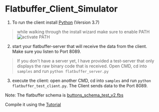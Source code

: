 # Flatbuffer_Client_Simulator

1. To run the client install [Python](https://www.python.org/ftp/python/3.7.9/python-3.7.9-amd64.exe) (Version 3.7)
> while walking through the install wizard make sure to enable PATH
![activate PATH](https://datatofish.com/wp-content/uploads/2018/10/0001_add_Python_to_Path.png)

2. start your flatbuffer-server that will receive the data from the client. Make sure you listen to Port 8089.
> If you don't have a server yet, I have provided a test-server that only displays the raw binary code that is received. Open CMD, cd into ```samples``` and run ``` python flatbuffer_server.py ```

3. execute the client: open another CMD, cd into ```samples``` and run ``` python flatbuffer_test_client.py ```. The Client sends data to the Port 8089.

Note: The flatbuffer schema is [buttons_schema_test_v2.fbs](samples/buttons_schema_test_v2.fbs)

Compile it using the [Tutorial](https://google.github.io/flatbuffers/flatbuffers_guide_tutorial.html) 
